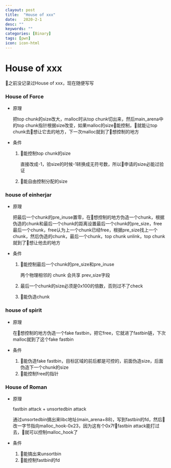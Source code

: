 ```yaml
---
clayout: post
title:  "House of xxx"
date:   2020-2-1
desc: ""
keywords: ""
categories: [Binary]
tags: [pwn]
icon: icon-html
---
```


# House of xxx

👴之前没记录过House of xxx，现在随便写写

### House of Force

* 原理

  把top chunk的size改大，malloc时从top chunk切出来，然后main_arena中的top chunk指针根据size改变，如果malloc的size👴能控制，👴就能让top chunk去👴想让它去的地方，下一次malloc就到了👴想控制的地方

* 条件

  1. 👴能控制top chunk的size

     直接改成-1，验size的时候-1转换成无符号数，所以👴申请的size必能过验证

  2. 👴能自由控制分配的size

### house of einherjar

* 原理

  把最后一个chunk的pre_inuse置零，在👴想控制的地方伪造一个chunk，根据伪造的chunk和最后一个chunk的距离设置最后一个chunk的pre_size，free最后一个chunk，free认为上一个chunk已经free，根据pre_size找上一个chunk，然后伪造的chunk，最后一个chunk，top chunk unlink，top chunk就到了👴想让他去的地方

* 条件

  1. 👴能控制最后一个chunk的pre_size和pre_inuse

     两个物理相邻的 chunk 会共享 prev_size字段

  2. 最后一个chunk的size必须是0x100的倍数，否则过不了check

  3. 👴能伪造chunk

### house of spirit

* 原理

  在👴想控制的地方伪造一个fake fastbin，把它free，它就进了fastbin链，下次malloc就到了这个fake fastbin

  

* 条件

  1. 👴能伪造fake fastbin，目标区域的前后都是可控的，前面伪造size，后面伪造下一个chunk的size
  2. 👴能控制free的指针



### House of Roman

* 原理

  fastbin attack + unsortedbin attack

  通过unsortedbin搞出来libc地址(main_arena+88)，写到fastbin的fd，然后👴改一字节指向malloc_hook-0x23，因为这有个0x7f👴fastbin attack能打过去，👴就可以控制malloc_hook了

* 条件

  1. 👴能搞出来unsortbin
  2. 👴能控制fastbin的fd
